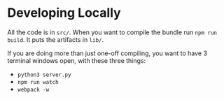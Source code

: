 # Developing Locally

All the code is in `src/`. When you want to compile the bundle run `npm run build`. It puts the artifacts in `lib/`.

If you are doing more than just one-off compiling, you want to have 3 terminal
windows open, with these three things:

* `python3 server.py`
* `npm run watch`
* `webpack -w`
